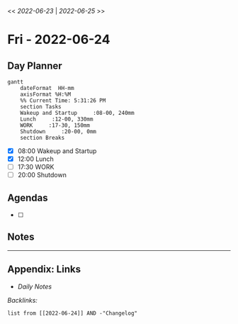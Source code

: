 \<\< *2022-06-23* | *2022-06-25* >>

# Fri - 2022-06-24

## Day Planner

````mermaid
gantt
    dateFormat  HH-mm
    axisFormat %H:%M
    %% Current Time: 5:31:26 PM
    section Tasks
    Wakeup and Startup     :08-00, 240mm
    Lunch     :12-00, 330mm
    WORK     :17-30, 150mm
    Shutdown     :20-00, 0mm
    section Breaks

````

* [x] 08:00 Wakeup and Startup
* [x] 12:00 Lunch
* [ ] 17:30 WORK
* [ ] 20:00 Shutdown

## Agendas

* [ ] 

## Notes

---

## Appendix: Links

* *Daily Notes*

*Backlinks:*

````dataview
list from [[2022-06-24]] AND -"Changelog"
````
